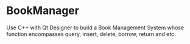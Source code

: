 # BookManager

Use C++ with Qt Designer to build a Book Management System whose function encompasses query, insert, delete, borrow, return and etc.
